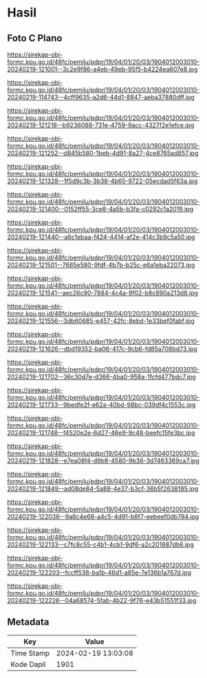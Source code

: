 # Hasil

## Foto C Plano

https://sirekap-obj-formc.kpu.go.id/48fc/pemilu/pdpr/19/04/01/20/03/1904012003010-20240219-121001--3c2e9f86-a4eb-49eb-95f5-b4224ea607e8.jpg

https://sirekap-obj-formc.kpu.go.id/48fc/pemilu/pdpr/19/04/01/20/03/1904012003010-20240219-114743--4cff9635-a2d6-44d1-8847-aeba37880dff.jpg

https://sirekap-obj-formc.kpu.go.id/48fc/pemilu/pdpr/19/04/01/20/03/1904012003010-20240219-121218--b9236088-731e-4759-9acc-4327f2e1efce.jpg

https://sirekap-obj-formc.kpu.go.id/48fc/pemilu/pdpr/19/04/01/20/03/1904012003010-20240219-121252--d845b580-1beb-4d91-8a27-4ce8765ad857.jpg

https://sirekap-obj-formc.kpu.go.id/48fc/pemilu/pdpr/19/04/01/20/03/1904012003010-20240219-121328--1f5d9c3b-3b38-4b65-9722-05ecdad5f63a.jpg

https://sirekap-obj-formc.kpu.go.id/48fc/pemilu/pdpr/19/04/01/20/03/1904012003010-20240219-121400--0152ff55-3ce8-4a5b-b3fa-c0292c1a2019.jpg

https://sirekap-obj-formc.kpu.go.id/48fc/pemilu/pdpr/19/04/01/20/03/1904012003010-20240219-121440--a6c1ebaa-f424-4414-af2e-414c3b9c5a50.jpg

https://sirekap-obj-formc.kpu.go.id/48fc/pemilu/pdpr/19/04/01/20/03/1904012003010-20240219-121501--7665e580-9fdf-4b7b-b25c-e6a1eba22073.jpg

https://sirekap-obj-formc.kpu.go.id/48fc/pemilu/pdpr/19/04/01/20/03/1904012003010-20240219-121541--aec26c90-7884-4c4a-9f02-b8c890a213d8.jpg

https://sirekap-obj-formc.kpu.go.id/48fc/pemilu/pdpr/19/04/01/20/03/1904012003010-20240219-121556--3db60685-e457-42fc-8ebd-1e33bef0fabf.jpg

https://sirekap-obj-formc.kpu.go.id/48fc/pemilu/pdpr/19/04/01/20/03/1904012003010-20240219-121626--dbd19352-ba06-417c-9cb6-fd85a708bd73.jpg

https://sirekap-obj-formc.kpu.go.id/48fc/pemilu/pdpr/19/04/01/20/03/1904012003010-20240219-121702--36c30d7e-d366-4ba0-958a-1fcfd477bdc7.jpg

https://sirekap-obj-formc.kpu.go.id/48fc/pemilu/pdpr/19/04/01/20/03/1904012003010-20240219-121733--9bedfe2f-e62a-40bd-98bc-039df4c1553c.jpg

https://sirekap-obj-formc.kpu.go.id/48fc/pemilu/pdpr/19/04/01/20/03/1904012003010-20240219-121748--f4520e2e-6d27-46e9-9c48-beefc15fe3bc.jpg

https://sirekap-obj-formc.kpu.go.id/48fc/pemilu/pdpr/19/04/01/20/03/1904012003010-20240219-121828--e7ea08f4-d9b8-4580-9b36-3d7463369ca7.jpg

https://sirekap-obj-formc.kpu.go.id/48fc/pemilu/pdpr/19/04/01/20/03/1904012003010-20240219-121849--ad08de84-5a88-4e37-b3cf-36b5f2638195.jpg

https://sirekap-obj-formc.kpu.go.id/48fc/pemilu/pdpr/19/04/01/20/03/1904012003010-20240219-122036--9a8c4e68-a4c5-4d91-b8f7-eebeef0db784.jpg

https://sirekap-obj-formc.kpu.go.id/48fc/pemilu/pdpr/19/04/01/20/03/1904012003010-20240219-122133--c7fc8c55-c4b1-4cb1-9df6-a2c201887db6.jpg

https://sirekap-obj-formc.kpu.go.id/48fc/pemilu/pdpr/19/04/01/20/03/1904012003010-20240219-122203--fccff538-ba1b-46d1-a85e-7e136b1a767d.jpg

https://sirekap-obj-formc.kpu.go.id/48fc/pemilu/pdpr/19/04/01/20/03/1904012003010-20240219-122226--04a68574-5fab-4b22-9f76-e43b51551f33.jpg


## Metadata

| Key        | Value               |
| ---------- | ------------------- |
| Time Stamp | 2024-02-19 13:03:08 |
| Kode Dapil | 1901                |



